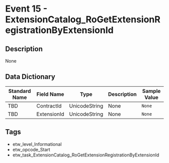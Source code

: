 # Event 15 - ExtensionCatalog_RoGetExtensionRegistrationByExtensionId

## Description
None

## Data Dictionary
|Standard Name|Field Name|Type|Description|Sample Value|
|---|---|---|---|---|
|TBD|ContractId|UnicodeString|None|`None`|
|TBD|ExtensionId|UnicodeString|None|`None`|

## Tags
* etw_level_Informational
* etw_opcode_Start
* etw_task_ExtensionCatalog_RoGetExtensionRegistrationByExtensionId